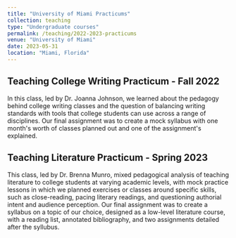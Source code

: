 ```yaml
---
title: "University of Miami Practicums"
collection: teaching
type: "Undergraduate courses"
permalink: /teaching/2022-2023-practicums
venue: "University of Miami"
date: 2023-05-31
location: "Miami, Florida"
---
```


Teaching College Writing Practicum - Fall 2022
------
In this class, led by Dr. Joanna Johnson, we learned about the pedagogy behind college writing classes and the question of balancing writing standards with tools that college students can use across a range of disciplines. Our final assignment was to create a mock syllabus with one month's worth of classes planned out and one of the assignment's explained.  



Teaching Literature Practicum - Spring 2023
------
This class, led by Dr. Brenna Munro, mixed pedagogical analysis of teaching literature to college students at varying academic levels, with mock practice lessons in which we planned exercises or classes around specific skills, such as close-reading, pacing literary readings, and questioning authorial intent and audience perception. Our final assignment was to create a syllabus on a topic of our choice, designed as a low-level literature course, with a reading list, annotated bibliography, and two assignments detailed after the syllubus. 

